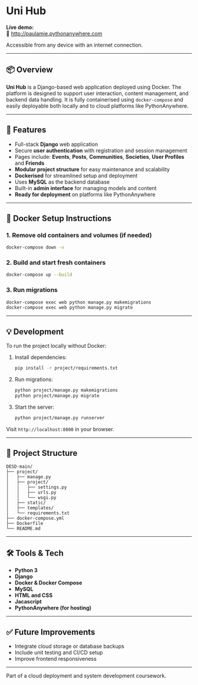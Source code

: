 
# Uni Hub

**Live demo:**  
🔗 http://paulamie.pythonanywhere.com

Accessible from any device with an internet connection.

---

## 📦 Overview

**Uni Hub** is a Django-based web application deployed using Docker. The platform is designed to support user interaction, content management, and backend data handling. It is fully containerised using `docker-compose` and easily deployable both locally and to cloud platforms like PythonAnywhere.

---

## 🚀 Features

- Full-stack **Django** web application  
- Secure **user authentication** with registration and session management  
- Pages include: **Events**, **Posts**, **Communities**, **Societies**,  **User Profiles**  and **Friends**
- **Modular project structure** for easy maintenance and scalability  
- **Dockerised** for streamlined setup and deployment  
- Uses **MySQL** as the backend database  
- Built-in **admin interface** for managing models and content  
- **Ready for deployment** on platforms like PythonAnywhere  

---

## 🐳 Docker Setup Instructions

### 1. Remove old containers and volumes (if needed)
```bash
docker-compose down -v
```

### 2. Build and start fresh containers
```bash
docker-compose up --build
```

### 3. Run migrations
```bash
docker-compose exec web python manage.py makemigrations
docker-compose exec web python manage.py migrate
```

---

## 💡 Development

To run the project locally without Docker:

1. Install dependencies:
   ```bash
   pip install -r project/requirements.txt
   ```

2. Run migrations:
   ```bash
   python project/manage.py makemigrations
   python project/manage.py migrate
   ```

3. Start the server:
   ```bash
   python project/manage.py runserver
   ```

Visit `http://localhost:8000` in your browser.

---

## 📁 Project Structure

```
DESD-main/
├── project/
│   ├── manage.py
│   ├── project/
│   │   ├── settings.py
│   │   ├── urls.py
│   │   └── wsgi.py
│   ├── static/
│   ├── templates/
│   └── requirements.txt
├── docker-compose.yml
├── Dockerfile
└── README.md
```

---

## 🛠️ Tools & Tech

- **Python 3**
- **Django**
- **Docker & Docker Compose**
- **MySQL**
- **HTML and CSS**
- **Jacascript**
- **PythonAnywhere (for hosting)**

---

## ✅ Future Improvements

- Integrate cloud storage or database backups
- Include unit testing and CI/CD setup
- Improve frontend responsiveness

---

Part of a cloud deployment and system development coursework.

